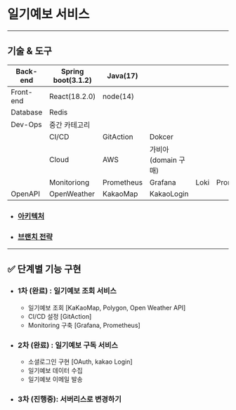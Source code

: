 # 일기예보 서비스

---

<h2>기술 & 도구</h2>


Back-end | Spring boot(3.1.2) | Java(17) |   |   |  
-- | -- | -- | -- | -- | --
Front-end | React(18.2.0) | node(14) |   |   |  
Database | Redis |   |   |   |  
Dev-Ops | 중간 카테고리 |   |   |   |  
  | CI/CD | GitAction | Dokcer |   |  
  | Cloud | AWS | 가비아(domain 구매) |   |  
  | Monitoriong | Prometheus | Grafana | Loki | Promtail
OpenAPI | OpenWeather | KakaoMap | KakaoLogin |   |  

- ### [아키텍처](https://github.com/seulee0862/project02-server/wiki/Infra-architecture)
- ### [브랜치 전략](https://github.com/seulee0862/project02-server/wiki/%EB%B8%8C%EB%9E%9C%EC%B9%98-%EC%A0%84%EB%9E%B5)

---
## ✅ 단계별 기능 구현

- ### 1차 (완료) : 일기예보 조회 서비스
  - 일기예보 조회 [KaKaoMap, Polygon, Open Weather API]
  - CI/CD 설정 [GitAction]
  - Monitoring 구축 [Grafana, Prometheus]

- ### 2차 (완료) : 일기예보 구독 서비스
  - 소셜로그인 구현 [OAuth, kakao Login]
  - 일기예보 데이터 수집
  - 일기예보 이메일 발송
 
- ### 3차 (진행중): 서버리스로 변경하기





